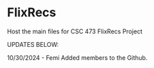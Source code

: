 # FlixRecs
Host the main files for CSC 473 FlixRecs Project

UPDATES BELOW:

10/30/2024 - Femi
Added members to the Github.
